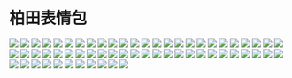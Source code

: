 # 柏田表情包

![](https://cdn.jsdelivr.net/gh/2x-ercha/twikoo-magic/image/baitian/file_6574832.webp)
![](https://cdn.jsdelivr.net/gh/2x-ercha/twikoo-magic/image/baitian/file_6574833.webp)
![](https://cdn.jsdelivr.net/gh/2x-ercha/twikoo-magic/image/baitian/file_6574834.webp)
![](https://cdn.jsdelivr.net/gh/2x-ercha/twikoo-magic/image/baitian/file_6574835.webp)
![](https://cdn.jsdelivr.net/gh/2x-ercha/twikoo-magic/image/baitian/file_6574836.webp)
![](https://cdn.jsdelivr.net/gh/2x-ercha/twikoo-magic/image/baitian/file_6574837.webp)
![](https://cdn.jsdelivr.net/gh/2x-ercha/twikoo-magic/image/baitian/file_6574838.webp)
![](https://cdn.jsdelivr.net/gh/2x-ercha/twikoo-magic/image/baitian/file_6574839.webp)
![](https://cdn.jsdelivr.net/gh/2x-ercha/twikoo-magic/image/baitian/file_6574840.webp)
![](https://cdn.jsdelivr.net/gh/2x-ercha/twikoo-magic/image/baitian/file_6574841.webp)
![](https://cdn.jsdelivr.net/gh/2x-ercha/twikoo-magic/image/baitian/file_6574842.webp)
![](https://cdn.jsdelivr.net/gh/2x-ercha/twikoo-magic/image/baitian/file_6574843.webp)
![](https://cdn.jsdelivr.net/gh/2x-ercha/twikoo-magic/image/baitian/file_6574844.webp)
![](https://cdn.jsdelivr.net/gh/2x-ercha/twikoo-magic/image/baitian/file_6574845.webp)
![](https://cdn.jsdelivr.net/gh/2x-ercha/twikoo-magic/image/baitian/file_6574846.webp)
![](https://cdn.jsdelivr.net/gh/2x-ercha/twikoo-magic/image/baitian/file_6574847.webp)
![](https://cdn.jsdelivr.net/gh/2x-ercha/twikoo-magic/image/baitian/file_6574848.webp)
![](https://cdn.jsdelivr.net/gh/2x-ercha/twikoo-magic/image/baitian/file_6574849.webp)
![](https://cdn.jsdelivr.net/gh/2x-ercha/twikoo-magic/image/baitian/file_6574850.webp)
![](https://cdn.jsdelivr.net/gh/2x-ercha/twikoo-magic/image/baitian/file_6574851.webp)
![](https://cdn.jsdelivr.net/gh/2x-ercha/twikoo-magic/image/baitian/file_6574852.webp)
![](https://cdn.jsdelivr.net/gh/2x-ercha/twikoo-magic/image/baitian/file_6574853.webp)
![](https://cdn.jsdelivr.net/gh/2x-ercha/twikoo-magic/image/baitian/file_6574854.webp)
![](https://cdn.jsdelivr.net/gh/2x-ercha/twikoo-magic/image/baitian/file_6574855.webp)
![](https://cdn.jsdelivr.net/gh/2x-ercha/twikoo-magic/image/baitian/file_6574856.webp)
![](https://cdn.jsdelivr.net/gh/2x-ercha/twikoo-magic/image/baitian/file_6574857.webp)
![](https://cdn.jsdelivr.net/gh/2x-ercha/twikoo-magic/image/baitian/file_6574858.webp)
![](https://cdn.jsdelivr.net/gh/2x-ercha/twikoo-magic/image/baitian/file_6574859.webp)
![](https://cdn.jsdelivr.net/gh/2x-ercha/twikoo-magic/image/baitian/file_6574860.webp)
![](https://cdn.jsdelivr.net/gh/2x-ercha/twikoo-magic/image/baitian/file_6574861.webp)
![](https://cdn.jsdelivr.net/gh/2x-ercha/twikoo-magic/image/baitian/file_6574862.webp)
![](https://cdn.jsdelivr.net/gh/2x-ercha/twikoo-magic/image/baitian/file_6574863.webp)
![](https://cdn.jsdelivr.net/gh/2x-ercha/twikoo-magic/image/baitian/file_6574864.webp)
![](https://cdn.jsdelivr.net/gh/2x-ercha/twikoo-magic/image/baitian/file_6574865.webp)
![](https://cdn.jsdelivr.net/gh/2x-ercha/twikoo-magic/image/baitian/file_6574866.webp)
![](https://cdn.jsdelivr.net/gh/2x-ercha/twikoo-magic/image/baitian/file_6574867.webp)
![](https://cdn.jsdelivr.net/gh/2x-ercha/twikoo-magic/image/baitian/file_6574868.webp)
![](https://cdn.jsdelivr.net/gh/2x-ercha/twikoo-magic/image/baitian/file_6574869.webp)
![](https://cdn.jsdelivr.net/gh/2x-ercha/twikoo-magic/image/baitian/file_6574870.webp)
![](https://cdn.jsdelivr.net/gh/2x-ercha/twikoo-magic/image/baitian/file_6574871.webp)
![](https://cdn.jsdelivr.net/gh/2x-ercha/twikoo-magic/image/baitian/file_6574872.webp)
![](https://cdn.jsdelivr.net/gh/2x-ercha/twikoo-magic/image/baitian/file_6574873.webp)
![](https://cdn.jsdelivr.net/gh/2x-ercha/twikoo-magic/image/baitian/file_6574874.webp)
![](https://cdn.jsdelivr.net/gh/2x-ercha/twikoo-magic/image/baitian/file_6574875.webp)
![](https://cdn.jsdelivr.net/gh/2x-ercha/twikoo-magic/image/baitian/file_6574876.webp)
![](https://cdn.jsdelivr.net/gh/2x-ercha/twikoo-magic/image/baitian/file_6574877.webp)
![](https://cdn.jsdelivr.net/gh/2x-ercha/twikoo-magic/image/baitian/file_6574878.webp)
![](https://cdn.jsdelivr.net/gh/2x-ercha/twikoo-magic/image/baitian/file_6574879.webp)
![](https://cdn.jsdelivr.net/gh/2x-ercha/twikoo-magic/image/baitian/file_6574880.webp)
![](https://cdn.jsdelivr.net/gh/2x-ercha/twikoo-magic/image/baitian/file_6574881.webp)
![](https://cdn.jsdelivr.net/gh/2x-ercha/twikoo-magic/image/baitian/file_6574882.webp)
![](https://cdn.jsdelivr.net/gh/2x-ercha/twikoo-magic/image/baitian/file_6574883.webp)
![](https://cdn.jsdelivr.net/gh/2x-ercha/twikoo-magic/image/baitian/file_6574885.webp)
![](https://cdn.jsdelivr.net/gh/2x-ercha/twikoo-magic/image/baitian/file_6574887.webp)
![](https://cdn.jsdelivr.net/gh/2x-ercha/twikoo-magic/image/baitian/file_6574888.webp)
![](https://cdn.jsdelivr.net/gh/2x-ercha/twikoo-magic/image/baitian/file_6574890.webp)
![](https://cdn.jsdelivr.net/gh/2x-ercha/twikoo-magic/image/baitian/file_6574891.webp)
![](https://cdn.jsdelivr.net/gh/2x-ercha/twikoo-magic/image/baitian/file_6574893.webp)
![](https://cdn.jsdelivr.net/gh/2x-ercha/twikoo-magic/image/baitian/file_6574895.webp)
![](https://cdn.jsdelivr.net/gh/2x-ercha/twikoo-magic/image/baitian/file_6574898.webp)
![](https://cdn.jsdelivr.net/gh/2x-ercha/twikoo-magic/image/baitian/file_6574899.webp)
